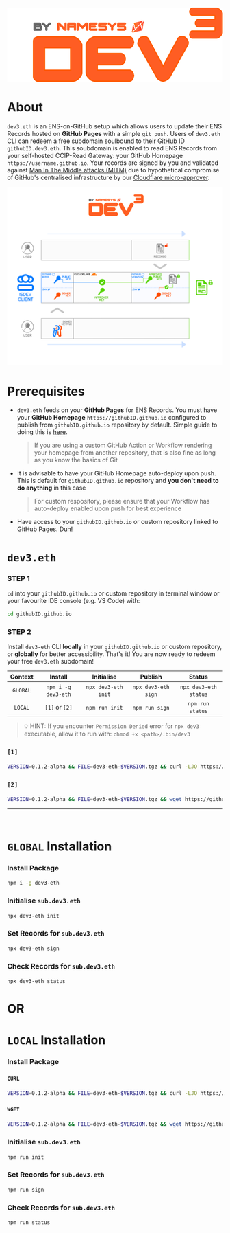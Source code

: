 ![](https://raw.githubusercontent.com/namesys-eth/dev3-eth-resources/main/graphics/png/logo.png)

# About

`dev3.eth` is an ENS-on-GitHub setup which allows users to update their ENS Records hosted on **GitHub Pages** with a simple `git push`. Users of `dev3.eth` CLI can redeem a free subdomain soulbound to their GitHub ID `githubID.dev3.eth`. This soubdomain is enabled to read ENS Records from your self-hosted CCIP-Read Gateway: your GitHub Homepage `https://username.github.io`. Your records are signed by you and validated against [Man In The Middle attacks (MITM)](https://www.imperva.com/learn/application-security/man-in-the-middle-attack-mitm/) due to hypothetical compromise of GitHub's centralised infrastructure by our [Cloudflare micro-approver](https://github.com/namesys-eth/dev3-eth-approver).  

![](https://raw.githubusercontent.com/namesys-eth/dev3-eth-resources/main/graphics/png/fullStack.png)

# Prerequisites

- `dev3.eth` feeds on your **GitHub Pages** for ENS Records. You must have your **GitHub Homepage** `https://githubID.github.io` configured to publish from `githubID.github.io` repository by default. Simple guide to doing this is [here](https://docs.github.com/en/pages/getting-started-with-github-pages/creating-a-github-pages-site).

  > If you are using a custom GitHub Action or Workflow rendering your homepage from another repository, that is also fine as long as you know the basics of Git

- It is advisable to have your GitHub Homepage auto-deploy upon push. This is default for `githubID.github.io` repository and **you don't need to do anything** in this case

  > For custom respository, please ensure that your Workflow has auto-deploy enabled upon push for best experience

- Have access to your `githubID.github.io` or custom repository linked to GitHub Pages. Duh!

# `dev3.eth`

### STEP 1

`cd` into your `githubID.github.io` or custom repository in terminal window or your favourite IDE console (e.g. VS Code) with:

```bash
cd githubID.github.io
```

### STEP 2

Install `dev3-eth` CLI **locally** in your `githubID.github.io` or custom repository, or **globally** for better accessibility. That's it! You are now ready to redeem your free `dev3.eth` subdomain!

| Context  | Install | Initialise | Publish | Status  |
|:--------:|:-------:|:----------:|:-------:|:-------:|
| `GLOBAL` | `npm i -g dev3-eth`  | `npx dev3-eth init` | `npx dev3-eth sign` | `npx dev3-eth status` |
| `LOCAL`  | `[1]` or `[2]`       | `npm run init`      | `npm run sign`      | `npm run status`      |

> 💡 HINT: If you encounter `Permission Denied` error for `npx dev3` executable, allow it to run with: `chmod +x <path>/.bin/dev3`

### `[1]`

```bash
VERSION=0.1.2-alpha && FILE=dev3-eth-$VERSION.tgz && curl -LJO https://github.com/namesys-eth/dev3-eth-cli/releases/download/$VERSION/$FILE && tar -xzf $FILE && mv package/* package/.nojekyll package/.gitignore . && rm -r package $FILE && npm i
```

### `[2]`

```bash
VERSION=0.1.2-alpha && FILE=dev3-eth-$VERSION.tgz && wget https://github.com/namesys-eth/dev3-eth-cli/releases/download/$VERSION/$FILE && tar -xzf $FILE && mv package/* package/.nojekyll package/.gitignore . && rm -r package $FILE && npm i
```

---
&nbsp;

# `GLOBAL` Installation

### Install Package

```bash
npm i -g dev3-eth
```

### Initialise `sub.dev3.eth` 

```bash
npx dev3-eth init
```

### Set Records for `sub.dev3.eth`

```bash
npx dev3-eth sign
```

### Check Records for `sub.dev3.eth`

```bash
npx dev3-eth status
```

# OR

# `LOCAL` Installation

### Install Package
#### `CURL`

```bash
VERSION=0.1.2-alpha && FILE=dev3-eth-$VERSION.tgz && curl -LJO https://github.com/namesys-eth/dev3-eth-cli/releases/download/$VERSION/$FILE && tar -xzf $FILE && mv package/* package/.nojekyll package/.gitignore . && rm -r package $FILE && npm i
```

#### `WGET`

```bash
VERSION=0.1.2-alpha && FILE=dev3-eth-$VERSION.tgz && wget https://github.com/namesys-eth/dev3-eth-cli/releases/download/$VERSION/$FILE && tar -xzf $FILE && mv package/* package/.nojekyll package/.gitignore . && rm -r package $FILE && npm i
```

### Initialise `sub.dev3.eth` 

```bash
npm run init
```

### Set Records for `sub.dev3.eth`

```bash
npm run sign
```

### Check Records for `sub.dev3.eth`

```bash
npm run status
```
